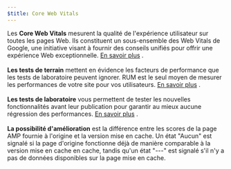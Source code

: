 ```yaml
---
$title: Core Web Vitals
---
```


Les **Core Web Vitals** mesurent la qualité de l'expérience utilisateur sur toutes les pages Web. Ils constituent un sous-ensemble des Web Vitals de Google, une initiative visant à fournir des conseils unifiés pour offrir une expérience Web exceptionnelle. [En savoir plus](https://web.dev/vitals/) .<br><br> **Les tests de terrain** mettent en évidence les facteurs de performance que les tests de laboratoire peuvent ignorer. RUM est le seul moyen de mesurer les performances de votre site pour vos utilisateurs. [En savoir plus](https://web.dev/user-centric-performance-metrics/#in-the-field) .<br><br> **Les tests de laboratoire** vous permettent de tester les nouvelles fonctionnalités avant leur publication pour garantir au mieux aucune régression des performances. [En savoir plus](https://web.dev/user-centric-performance-metrics/#in-the-lab) .<br><br> **La possibilité d'amélioration** est la différence entre les scores de la page AMP fournie à l'origine et la version mise en cache. Un état "Aucun" est signalé si la page d'origine fonctionne déjà de manière comparable à la version mise en cache en cache, tandis qu'un état "---" est signalé s'il n'y a pas de données disponibles sur la page mise en cache.
